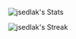 ![jsedlak's Stats](https://github-readme-stats.vercel.app/api?username=jsedlak&theme=synthwave&show_icons=true&hide_border=true&count_private=true) 

![jsedlak's Streak](https://github-readme-streak-stats.herokuapp.com/?user=jsedlak&theme=synthwave&hide_border=true)

<!--
**jsedlak/jsedlak** is a ✨ _special_ ✨ repository because its `README.md` (this file) appears on your GitHub profile.

Here are some ideas to get you started:

- 🔭 I’m currently working on ...
- 🌱 I’m currently learning ...
- 👯 I’m looking to collaborate on ...
- 🤔 I’m looking for help with ...
- 💬 Ask me about ...
- 📫 How to reach me: ...
- 😄 Pronouns: ...
- ⚡ Fun fact: ...
-->
